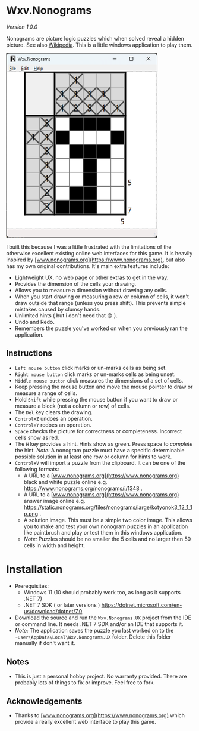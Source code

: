 ﻿# Wxv.Nonograms

_Version 1.0.0_

Nonograms are picture logic puzzles which when solved reveal a hidden picture.  See also [Wikipedia](https://en.wikipedia.org/wiki/Nonogram).  This is a little windows application to play them.

![Screenshot](Images/Screenshot.png)

I built this because I was a little frustrated with the limitations of the otherwise excellent existing online web interfaces for this game.  It is heavily inspired by [www.nonograms.org](https://www.nonograms.org), but also has my own original contributions.  It's main extra features include:

- Lightweight UX, no web page or other extras to get in the way.
- Provides the dimension of the cells your drawing.
- Allows you to measure a dimension without drawing any cells.
- When you start drawing or measuring a row or column of cells, it won't draw outside that range (unless you press shift).  This prevents simple mistakes caused by clumsy hands. 
- Unlimited hints ( but i don't need that 😊 ).
- Undo and Redo.
- Remembers the puzzle you've worked on when you previously ran the application.

## Instructions

- `Left mouse button` click marks or un-marks cells as being set.  
- `Right mouse button` click marks or un-marks cells as being unset.
- `Middle mouse button` click measures the dimensions of a set of cells.
- Keep pressing the mouse button and move the mouse pointer to draw or measure a range of cells.
- Hold `Shift` while pressing the mouse button if you want to draw or measure a block (not a column or row) of cells.
- The `Del` key clears the drawing. 
- `Control+Z` undoes an operation.
- `Control+Y` redoes an operation.
- `Space` checks the picture for correctness or completeness.  Incorrect cells show as red.
- The `H` key provides a hint.  Hints show as green.  Press space to _complete_ the hint.  _Note:_ A nonogram puzzle must have a specific determinable possible solution in at least one row or column for hints to work. 
- `Control+V` will import a puzzle from the clipboard.  It can be one of the following formats:
  - A URL to a [www.nonograms.org](https://www.nonograms.org) black and white puzzle online e.g. https://www.nonograms.org/nonograms/i/1348 .
  - A URL to a [www.nonograms.org](https://www.nonograms.org) answer image online e.g. https://static.nonograms.org/files/nonograms/large/kotyonok3_12_1_1p.png .
  - A solution image.  This must be a simple two color image.  This allows you to make and test your own nonogram puzzles in an application like paintbrush and play or test them in this windows application.
  - _Note:_ Puzzles should be no smaller the 5 cells and no larger then 50 cells in width and height.

# Installation

- Prerequisites:
  - Windows 11 (10 should probably work too, as long as it supports .NET 7)
  - .NET 7 SDK ( or later versions )  https://dotnet.microsoft.com/en-us/download/dotnet/7.0
- Download the source and run the `Wxv.Nonograms.UX` project from the IDE or command line.  It needs .NET 7 SDK and/or an IDE that supports it.
- _Note:_ The application saves the puzzle you last worked on to the `~user\AppData\Local\Wxv.Nonograms.UX` folder.  Delete this folder manually if don't want it.  

## Notes

- This is just a personal hobby project.  No warranty provided.  There are probably lots of things to fix or improve.  Feel free to fork.

## Acknowledgements 

- Thanks to [www.nonograms.org](https://www.nonograms.org) which provide a really excellent web interface to play this game.
